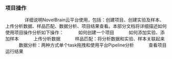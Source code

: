 ### **项目操作**
　　
　　详细说明NovelBrain云平台使用，包括：创建项目、创建实验及样本、上传分析数据、样品匹配、数据分析、项目结果查看。本部分文档将详细描述如何使用项目操作分析如下操作：
　　<i class="fa fa-dot-circle-o" aria-hidden="true"></i>　如何创建一个项目
　　<i class="fa fa-dot-circle-o" aria-hidden="true"></i>　如何添加实验、添加样本
　　<i class="fa fa-dot-circle-o" aria-hidden="true"></i>　上传分析数据
　　<i class="fa fa-dot-circle-o" aria-hidden="true"></i>　样品匹配：将分析数据和实验、样本关联起来
　　<i class="fa fa-dot-circle-o" aria-hidden="true"></i>　数据分析：两种方式单个task拖拽和使用平台Pipeline分析
　　<i class="fa fa-dot-circle-o" aria-hidden="true"></i>　查看项目运行结果